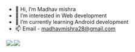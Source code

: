 - 👋 Hi, I’m Madhav mishra
- 👀 I’m interested in Web development
- 🌱 I’m currently learning Android development
- 📫 Email - madhavmishra28@gmail.com



<a href="https://github.com/carbseater">
  <img align="center" src="https://github-readme-stats.vercel.app/api/top-langs/?username=carbseater&langs_count=8&theme=light" />
</a>
<a href="https://github.com/carbseater">
 <img align="center" src="https://github-readme-stats.vercel.app/api?username=carbseater&show_icons=true&theme=light&line_height=27"/>
</a>
